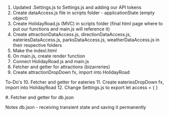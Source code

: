 1.  Updated .Settings.js to Settings.js and adding our API tokens
2.  Create dataAccess.js file in scripts folder - applicationState (empty object)
3.  Create HolidayRoad.js (MVC) in scripts folder (final html page where to put our functions and main.js will reference it)
4.  Create attractionDataAccess.js, directionDataAccess.js, eateriesDataAccess.js, parksDataAccess.js, weatherDataAccess.js in their respective folders
5.  Make the indexl.html
6.  On main.js, create render function
7.  Connect HolidayRoad.js and main.js
8.  Fetcher and getter for attractions (bizarreries)
9.  Create attractionDropDown fx, import into HolidayRoad
<!-- Shows attractions (bizarreries) in a drop-down -->

To-Do's
10. Fetcher and getter for eateries
11. Create eateriesDropDown fx, import into HolidayRoad
12. Change Settings.js to 
        export let access = {
            }

#.  Fetcher and getter for db.json


Notes
db.json - receiving transient state and saving it permanently